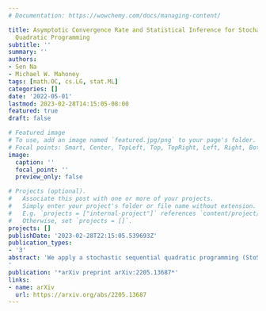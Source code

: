 ```yaml
---
# Documentation: https://wowchemy.com/docs/managing-content/

title: Asymptotic Convergence Rate and Statistical Inference for Stochastic Sequential
  Quadratic Programming
subtitle: ''
summary: ''
authors:
- Sen Na
- Michael W. Mahoney
tags: [math.OC, cs.LG, stat.ML]
categories: []
date: '2022-05-01'
lastmod: 2023-02-28T14:15:05-08:00
featured: true
draft: false

# Featured image
# To use, add an image named `featured.jpg/png` to your page's folder.
# Focal points: Smart, Center, TopLeft, Top, TopRight, Left, Right, BottomLeft, Bottom, BottomRight.
image:
  caption: ''
  focal_point: ''
  preview_only: false

# Projects (optional).
#   Associate this post with one or more of your projects.
#   Simply enter your project's folder or file name without extension.
#   E.g. `projects = ["internal-project"]` references `content/project/deep-learning/index.md`.
#   Otherwise, set `projects = []`.
projects: []
publishDate: '2023-02-28T22:15:05.539693Z'
publication_types:
- '3'
abstract: 'We apply a stochastic sequential quadratic programming (StoSQP) algorithm to solve constrained nonlinear optimization problems, where the objective is stochastic and the constraints are deterministic. We study a fully stochastic setup, where only a single sample is available in each iteration for estimating the gradient and Hessian of the objective. We allow StoSQP to select a random stepsize $\bar{\alpha}_t$ adaptively, such that $\beta_t≤\bar{\alpha}_t≤\beta_t+\chi_t$, where $\beta_t$, $\chi_t=o(\beta_t)$ are prespecified deterministic sequences. We also allow StoSQP to solve Newton system inexactly via randomized iterative solvers, e.g., with the sketch-and-project method; and we do not require the approximation error of inexact Newton direction to vanish. For this general StoSQP framework, we establish the asymptotic convergence rate for its last iterate, with the worst-case iteration complexity as a byproduct; and we perform statistical inference. In particular, with proper decaying $\beta_t,\chi_t$, we show that: (i) **the StoSQP scheme can take at most $O(1/\epsilon^4)$ iterations to achieve $\epsilon$-stationarity;** (ii) asymptotically and almost surely, $||(x_t−x^{\star},\lambda_t−\lambda^{\star})||$ $=O(\sqrt{\beta_t\log(1/\beta_t)})+O(\chi_t/\beta_t)$, where $(x_t,\lambda_t)$ is the primal-dual StoSQP iterate; (iii) **the sequence $1/\sqrt{\beta_t}\cdot (x_t−x^{\star},\lambda_t-\lambda^\star)$ converges to a mean zero Gaussian distribution with a nontrivial covariance matrix.** Moreover, we establish the **Berry-Esseen bound** for $(x_t,\lambda_t)$ to measure quantitatively the convergence of its distribution function. We also provide a practical estimator for the covariance matrix, from which the confidence intervals of $(x^\star,λ^\star)$ can be constructed using iterates {{< math >}}$\{(x_t,\lambda_t)\}_t${{< /math >}}. Our theorems are validated using nonlinear problems in CUTEst test set.
'
publication: '*arXiv preprint arXiv:2205.13687*'
links:
- name: arXiv
  url: https://arxiv.org/abs/2205.13687
---
```

